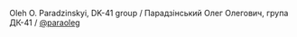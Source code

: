 Oleh O. Paradzinskyi, DK-41 group / Парадзінський Олег Олегович, група ДК-41 / [@paraoleg](https://github.com/paraoleg)